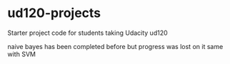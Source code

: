 ud120-projects
==============

Starter project code for students taking Udacity ud120

naive bayes has been completed before but progress was lost on it same with SVM